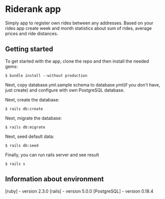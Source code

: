 # Riderank app

Simply app to register own rides between any addresses. Based on your rides app
create week and month statistics about sum of rides, average prices and ride
distances.

## Getting started
To get started with the app, clone the repo and then install the needed gems:

```
$ bundle install --without production
```
Next, copy database.yml.sample schema to database.yml(if you don't have, just create)
and configure with own PostgreSQL database.

Next, create the database:

```
$ rails db:create
```

Next, migrate the database:

```
$ rails db:migrate
```

Next, seed default data:

```
$ rails db:seed
```

Finally, you can run rails server and see result

```
$ rails s
```

## Information about environment
[ruby] - version 2.3.0
[rails] - version 5.0.0
[PostgreSQL] - version 0.18.4
